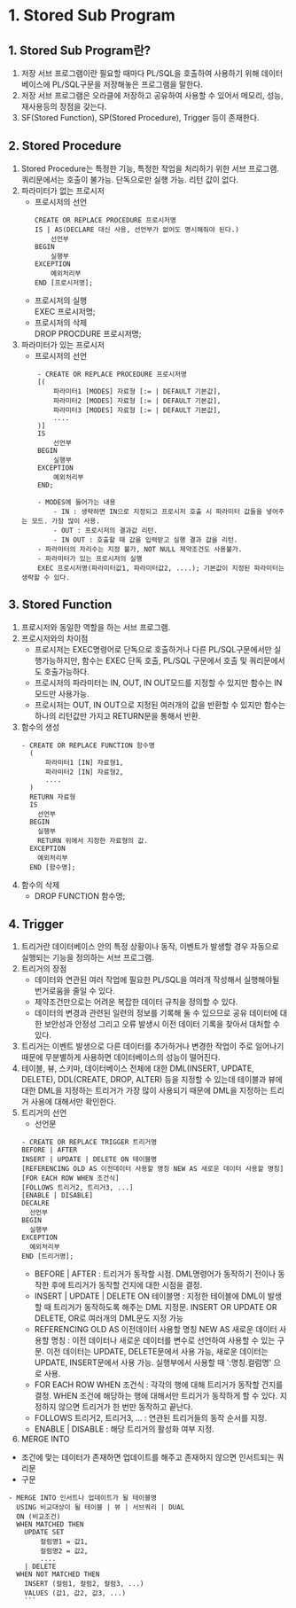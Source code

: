 # 1. Stored Sub Program
## 1. Stored Sub Program란?
1. 저장 서브 프로그램이란 필요할 때마다 PL/SQL을 호출하여 사용하기 위해 데이터베이스에 PL/SQL구문을 저장해놓은 프로그램을 말한다.
2. 저장 서브 프로그램은 오라클에 저장하고 공유하여 사용할 수 있어서 메모리, 성능, 재사용등의 장점을 갖는다.
3. SF(Stored Function), SP(Stored Procedure), Trigger 등이 존재한다.

## 2. Stored Procedure
1. Stored Procedure는 특정한 기능, 특정한 작업을 처리하기 위한 서브 프로그램. 쿼리문에서는 호출이 불가능. 단독으로만 실행 가능. 리턴 값이 없다.
2. 파라미터가 없는 프로시저
    - 프로시저의 선언 
      ```
      CREATE OR REPLACE PROCEDURE 프로시저명  
      IS | AS(DECLARE 대신 사용, 선언부가 없어도 명시해줘야 된다.)  
          선언부
      BEGIN
          실행부
      EXCEPTION
          예외처리부
      END [프로시저명];
      ```
    - 프로시저의 실행  
      EXEC 프로시저명;
    - 프로시저의 삭제  
      DROP PROCDURE 프로시저명;
3. 파라미터가 있는 프로시저
    - 프로시저의 선언
    ```
        - CREATE OR REPLACE PROCEDURE 프로시저명
        [(
            파라미터1 [MODES] 자료형 [:= | DEFAULT 기본값],
            파라미터2 [MODES] 자료형 [:= | DEFAULT 기본값],
            파라미터3 [MODES] 자료형 [:= | DEFAULT 기본값],
            ....
        )]
        IS
            선언부
        BEGIN
            실행부
        EXCEPTION
            예외처리부
        END;
    ```
    ```
        - MODES에 들어가는 내용
            - IN : 생략하면 IN으로 지정되고 프로시저 호출 시 파라미터 값들을 넣어주는 모드. 가장 많이 사용.
            - OUT : 프로시저의 결과값 리턴.
            - IN OUT : 호출할 때 값을 입력받고 실행 결과 값을 리턴.
        - 파라미터의 자리수는 지정 불가, NOT NULL 제약조건도 사용불가.
        - 파라미터가 있는 프로시저의 실행  
        EXEC 프로시저명(파라미터값1, 파라미터값2, ....); 기본값이 지정된 파라미터는 생략할 수 있다.
    ```
## 3. Stored Function
1. 프로시저와 동일한 역할을 하는 서브 프로그램.
2. 프로시저와의 차이점
    - 프로시저는 EXEC명령어로 단독으로 호출하거나 다른 PL/SQL구문에서만 실행가능하지만, 함수는 EXEC 단독 호출, PL/SQL 구문에서 호출 및 쿼리문에서도 호출가능하다.
    - 프로시저의 파라미터는 IN, OUT, IN OUT모드를 지정할 수 있지만 함수는 IN 모드만 사용가능.
    - 프로시저는 OUT, IN OUT으로 지정된 여러개의 값을 반환할 수 있지만 함수는 하나의 리턴값만 가지고 RETURN문을 통해서 반환.
3. 함수의 생성
    ```
    - CREATE OR REPLACE FUNCTION 함수명  
      (  
          파라미터1 [IN] 자료형1,  
          파라미터2 [IN] 자료형2,  
          ....  
      )   
      RETURN 자료형
      IS
        선언부
      BEGIN
        실행부
        RETURN 위에서 지정한 자료형의 값.
      EXCEPTION
        예외처리부
      END [함수명];
    ```
4. 함수의 삭제
    - DROP FUNCTION 함수명;

## 4. Trigger
1. 트리거란 데이터베이스 안의 특정 상황이나 동작, 이벤트가 발생할 경우 자동으로 실행되는 기능을 정의하는 서브 프로그램.
2. 트리거의 장점
    - 데이터와 연관된 여러 작업에 필요한 PL/SQL을 여러개 작성해서 실행해야될 번거로움을 줄일 수 있다.
    - 제약조건만으로는 어려운 복잡한 데이터 규칙을 정의할 수 있다.
    - 데이터의 변경과 관련된 일련의 정보를 기록해 둘 수 있으므로 공유 데이터에 대한 보안성과 안정성 그리고 오류 발생시 이전 데이터 기록을 찾아서 대처할 수 있다.
3. 트리거는 이벤트 발생으로 다른 데이터를 추가하거나 변경한 작업이 주로 일어나기 때문에 무분별하게 사용하면 데이터베이스의 성능이 떨어진다.
4. 테이블, 뷰, 스키마, 데이터베이스 전체에 대한 DML(INSERT, UPDATE, DELETE), DDL(CREATE, DROP, ALTER) 등을 지정할 수 있는데 테이블과 뷰에 대한 DML을 지정하는 트리거가 가장 많이 사용되기 때문에 DML을 지정하는 트리거 사용에 대해서만 확인한다.
5. 트리거의 선언
     - 선언문
      ```
    - CREATE OR REPLACE TRIGGER 트리거명  
      BEFORE | AFTER  
      INSERT | UPDATE | DELETE ON 테이블명  
      [REFERENCING OLD AS 이전데이터 사용할 명칭 NEW AS 새로운 데이터 사용할 명칭]  
      [FOR EACH ROW WHEN 조건식]  
      [FOLLOWS 트리거2, 트리거3, ...]  
      [ENABLE | DISABLE]  
      DECALRE  
        선언부  
      BEGIN  
        실행부  
      EXCEPTION  
        예외처리부  
      END [트리거명];
      ```
    - BEFORE | AFTER : 트리거가 동작할 시점. DML명령어가 동작하기 전이나 동작한 후에 트리거가 동작할 건지에 대한 시점을 결정.
    - INSERT | UPDATE | DELETE ON 테이블명 : 지정한 테이블에 DML이 발생할 때 트리거가 동작하도록 해주는 DML 지정문. INSERT OR UPDATE OR DELETE, OR로 여러개의 DML문도 지정 가능
    - REFERENCING OLD AS 이전데이터 사용할 명칭 NEW AS 새로운 데이터 사용할 명칭 : 이전 데이터나 새로운 데이터를 변수로 선언하여 사용할 수 있는 구문. 이전 데이터는 UPDATE, DELETE문에서 사용 가능, 새로운 데이터는 UPDATE, INSERT문에서 사용 가능. 실행부에서 사용할 때 ':명칭.컬럼명' 으로 사용.
    - FOR EACH ROW WHEN 조건식 : 각각의 행에 대해 트리거가 동작할 건지를 결정. WHEN 조건에 해당하는 행에 대해서만 트리거가 동작하게 할 수 있다. 지정하지 않으면 트리거가 한 번만 동작하고 끝난다.
    - FOLLOWS 트리거2, 트리거3, ... : 연관된 트리거들의 동작 순서를 지정.
    - ENABLE | DISABLE : 해당 트리거의 활성화 여부 지정.
6. MERGE INTO
- 조건에 맞는 데이터가 존재하면 업데이트를 해주고 존재하지 않으면 인서트되는 쿼리문
- 구문
```
- MERGE INTO 인서트나 업데이트가 될 테이블명  
  USING 비교대상이 될 테이블 | 뷰 | 서브쿼리 | DUAL 
  ON (비교조건)
  WHEN MATCHED THEN  
    UPDATE SET 
        컬럼명1 = 값1,
        컬럼명2 = 값2,
        ....
    | DELETE
  WHEN NOT MATCHED THEN
    INSERT (컬럼1, 컬럼2, 컬럼3, ...)
    VALUES (값1, 값2, 값3, ...)
    ```